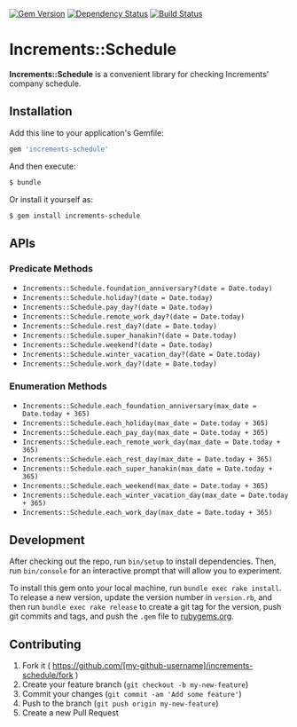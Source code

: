 [![Gem Version](http://img.shields.io/gem/v/increments-schedule.svg?style=flat)](http://badge.fury.io/rb/increments-schedule)
[![Dependency Status](http://img.shields.io/gemnasium/increments/increments-schedule.svg?style=flat)](https://gemnasium.com/increments/increments-schedule)
[![Build Status](https://travis-ci.org/increments/increments-schedule.svg?branch=master&style=flat)](https://travis-ci.org/increments/increments-schedule)

# Increments::Schedule

**Increments::Schedule** is a convenient library for checking Increments' company schedule.

## Installation

Add this line to your application's Gemfile:

```ruby
gem 'increments-schedule'
```

And then execute:

```bash
$ bundle
```

Or install it yourself as:

```bash
$ gem install increments-schedule
```

## APIs

### Predicate Methods

* `Increments::Schedule.foundation_anniversary?(date = Date.today)`
* `Increments::Schedule.holiday?(date = Date.today)`
* `Increments::Schedule.pay_day?(date = Date.today)`
* `Increments::Schedule.remote_work_day?(date = Date.today)`
* `Increments::Schedule.rest_day?(date = Date.today)`
* `Increments::Schedule.super_hanakin?(date = Date.today)`
* `Increments::Schedule.weekend?(date = Date.today)`
* `Increments::Schedule.winter_vacation_day?(date = Date.today)`
* `Increments::Schedule.work_day?(date = Date.today)`

### Enumeration Methods

* `Increments::Schedule.each_foundation_anniversary(max_date = Date.today + 365)`
* `Increments::Schedule.each_holiday(max_date = Date.today + 365)`
* `Increments::Schedule.each_pay_day(max_date = Date.today + 365)`
* `Increments::Schedule.each_remote_work_day(max_date = Date.today + 365)`
* `Increments::Schedule.each_rest_day(max_date = Date.today + 365)`
* `Increments::Schedule.each_super_hanakin(max_date = Date.today + 365)`
* `Increments::Schedule.each_weekend(max_date = Date.today + 365)`
* `Increments::Schedule.each_winter_vacation_day(max_date = Date.today + 365)`
* `Increments::Schedule.each_work_day(max_date = Date.today + 365)`

## Development

After checking out the repo, run `bin/setup` to install dependencies. Then, run `bin/console` for an interactive prompt that will allow you to experiment.

To install this gem onto your local machine, run `bundle exec rake install`. To release a new version, update the version number in `version.rb`, and then run `bundle exec rake release` to create a git tag for the version, push git commits and tags, and push the `.gem` file to [rubygems.org](https://rubygems.org).

## Contributing

1. Fork it ( https://github.com/[my-github-username]/increments-schedule/fork )
2. Create your feature branch (`git checkout -b my-new-feature`)
3. Commit your changes (`git commit -am 'Add some feature'`)
4. Push to the branch (`git push origin my-new-feature`)
5. Create a new Pull Request
